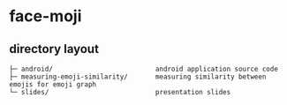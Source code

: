 # face-moji

## directory layout
```
├─ android/                          android application source code
├─ measuring-emoji-similarity/       measuring similarity between emojis for emoji graph
└─ slides/                           presentation slides
```
